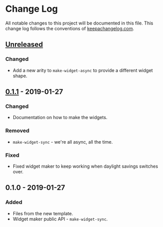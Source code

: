 # Change Log
All notable changes to this project will be documented in this file. This change log follows the conventions of [keepachangelog.com](http://keepachangelog.com/).

## [Unreleased]
### Changed
- Add a new arity to `make-widget-async` to provide a different widget shape.

## [0.1.1] - 2019-01-27
### Changed
- Documentation on how to make the widgets.

### Removed
- `make-widget-sync` - we're all async, all the time.

### Fixed
- Fixed widget maker to keep working when daylight savings switches over.

## 0.1.0 - 2019-01-27
### Added
- Files from the new template.
- Widget maker public API - `make-widget-sync`.

[Unreleased]: https://github.com/your-name/chord-chart-txt/compare/0.1.1...HEAD
[0.1.1]: https://github.com/your-name/chord-chart-txt/compare/0.1.0...0.1.1
